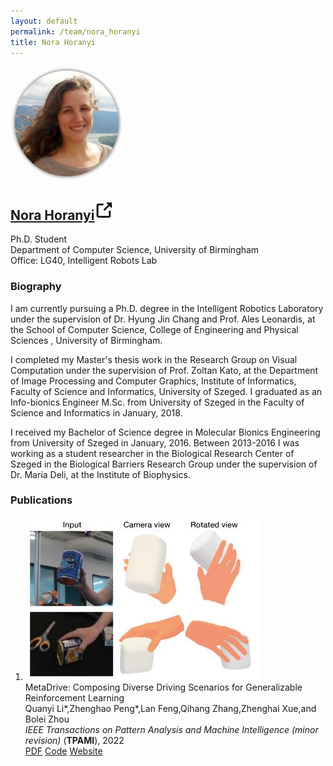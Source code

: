 ```yaml
---
layout: default
permalink: /team/nora_horanyi
title: Nora Horanyi
---
```

<section>
<div class="row">
        <div class="col-sm-3">
            <img style="width: 180px;border-radius: 170px" src="/assets/img/team/Nora.jpg">
        </div>
        <div class="col-sm-9">
            <h1 class="post-title">
            <a href="https://horanyinora.github.io/"><b>Nora Horanyi</b></a><span class="hover-icon"><svg height="30" class="octicon octicon-link-external" viewBox="0 0 16 16" version="1.1" width="30" aria-hidden="true"><path fill-rule="evenodd" d="M10.604 1h4.146a.25.25 0 01.25.25v4.146a.25.25 0 01-.427.177L13.03 4.03 9.28 7.78a.75.75 0 01-1.06-1.06l3.75-3.75-1.543-1.543A.25.25 0 0110.604 1zM3.75 2A1.75 1.75 0 002 3.75v8.5c0 .966.784 1.75 1.75 1.75h8.5A1.75 1.75 0 0014 12.25v-3.5a.75.75 0 00-1.5 0v3.5a.25.25 0 01-.25.25h-8.5a.25.25 0 01-.25-.25v-8.5a.25.25 0 01.25-.25h3.5a.75.75 0 000-1.5h-3.5z"></path></svg></span>
            </h1>
            <p class="desc"></p>
            <p>Ph.D. Student<br>Department of Computer Science, University of Birmingham <br>Office: LG40, Intelligent Robots Lab</p>
            <div class="desc float-left">
            <div class="social">
                <div class="contact-icons">
                <a href="assets/pdf/Horanyi_resume.pdf"><i class="ai ai-cv"></i></a>
                <a href="https://scholar.google.com/citations?user=jOV9l9kAAAAJ&hl=hu" target="_blank" title="Google Scholar"><i class="ai ai-google-scholar"></i></a>
                <a href="https://github.com/horanyinora" target="_blank" title="GitHub"><i class="fab fa-github"></i></a>
                <a href="https://www.linkedin.com/in/nora-horanyi/" target="_blank" title="LinkedIn"><i class="fab fa-linkedin"></i></a> 
                </div>
                </div>
            </div>
        </div>
    </div>
</section>

### **Biography**

I am currently pursuing a Ph.D. degree in the Intelligent Robotics Laboratory under the supervision of Dr. Hyung Jin Chang and Prof. Ales Leonardis, at the School of Computer Science, College of Engineering and Physical Sciences , University of Birmingham.

I completed my Master's thesis work in the Research Group on Visual Computation under the supervision of Prof. Zoltan Kato, at the Department of Image Processing and Computer Graphics, Institute of Informatics, Faculty of Science and Informatics, University of Szeged. I graduated as an Info-bionics Engineer M.Sc. from University of Szeged in the Faculty of Science and Informatics in January, 2018.

I received my Bachelor of Science degree in Molecular Bionics Engineering from University of Szeged in January, 2016. Between 2013-2016 I was working as a student researcher in the Biological Research Center of Szeged in the Biological Barriers Research Group under the supervision of Dr. Maria Deli, at the Institute of Biophysics.

<!-- ### **News**
- [05/2021] I will be serving as one of the Technical Committee for [Visual Object Tracking (VOT) Challenge](https://www.votchallenge.net/vot2021/index.html) at ICCV 2021 -->

### **Publications**

<section>
    <div class="publications">
        <ol class="bibliography">
            <li>
            <div class="row">
            <div class="col-sm-2 teaser">
                <img src="../../assets/img/team/Elden/EldenCVPR22.jpg" class="teaser img-fluid z-depth-1">
            </div>
            <div id="li2021metadrive" class="col-sm-9">
                <div class="title">MetaDrive: Composing Diverse Driving Scenarios for Generalizable Reinforcement Learning</div>
                <div class="author">Quanyi Li*,Zhenghao Peng*,Lan Feng,Qihang Zhang,Zhenghai Xue,and Bolei Zhou
                </div>
                <div class="periodical">
                <em>IEEE Transactions on Pattern Analysis and Machine Intelligence (minor revision)</em>
                (<b>TPAMI</b>), 2022
                </div>
                <div class="links">
                <a href="https://arxiv.org/pdf/2109.12674" class="btn btn-sm z-depth-0 waves-effect waves-light" role="button" target="_blank">PDF</a>
                <a href="https://github.com/metadriverse/metadrive" class="btn btn-sm z-depth-0 waves-effect waves-light" role="button" target="_blank">Code</a>
                <a href="https://metadriverse.github.io/metadrive" class="btn btn-sm z-depth-0 waves-effect waves-light" role="button" target="_blank">Website</a>
                </div>
            </div>
            </div>
            </li>
        </ol>
    </div>
</section>
